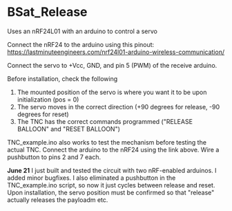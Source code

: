 # BSat_Release
Uses an nRF24L01 with an arduino to control a servo

Connect the nRF24 to the arduino using this pinout: https://lastminuteengineers.com/nrf24l01-arduino-wireless-communication/

Connect the servo to +Vcc, GND, and pin 5 (PWM) of the receive arduino.

Before installation, check the following
1. The mounted position of the servo is where you want it to be upon initialization (pos = 0)
2. The servo moves in the correct direction (+90 degrees for release, -90 degrees for reset)
3. The TNC has the correct commands programmed ("RELEASE BALLOON" and "RESET BALLOON")

TNC_example.ino also works to test the mechanism before testing the actual TNC. Connect the arduino to the nRF24 using the link above. Wire a pushbutton to pins 2 and 7 each.

**June 21**
I just built and tested the circuit with two nRF-enabled arduinos. I added minor bugfixes. I also eliminated a pushbutton in the TNC_example.ino script, so now it just cycles between release and reset. Upon installation, the servo position must be confirmed so that "release" actually releases the payloadm etc.
